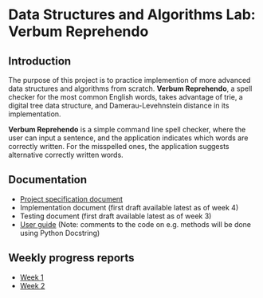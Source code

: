 # Data Structures and Algorithms Lab: Verbum Reprehendo

## Introduction

The purpose of this project is to practice implemention of more advanced data structures and algorithms from scratch. **Verbum Reprehendo**, a spell checker for the most common English words, takes advantage of trie, a digital tree data structure, and Damerau-Levehnstein distance in its implementation.

**Verbum Reprehendo** is a simple command line spell checker, where the user can input a sentence, and the application indicates which words are correctly written. For the misspelled ones, the application suggests alternative correctly written words. 

## Documentation

* [Project specification document](./documentation/project_specification.md)
* Implementation document (first draft available latest as of week 4)
* Testing document (first draft available latest as of week 3)
* [User guide](./documentation/user_guide.md) (Note: comments to the code on e.g. methods will be done using Python Docstring)

## Weekly progress reports

* [Week 1](./documentation/weekly_report_week_1.md)
* [Week 2](./documentation/weekly_report_week_2.md)
